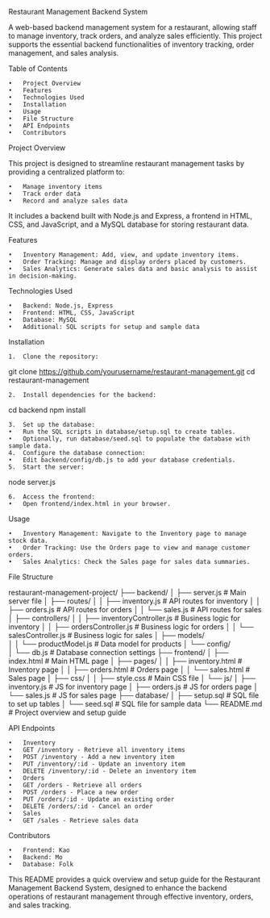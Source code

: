 Restaurant Management Backend System

A web-based backend management system for a restaurant, allowing staff to manage inventory, track orders, and analyze sales efficiently. This project supports the essential backend functionalities of inventory tracking, order management, and sales analysis.

Table of Contents

	•	Project Overview
	•	Features
	•	Technologies Used
	•	Installation
	•	Usage
	•	File Structure
	•	API Endpoints
	•	Contributors

Project Overview

This project is designed to streamline restaurant management tasks by providing a centralized platform to:

	•	Manage inventory items
	•	Track order data
	•	Record and analyze sales data

It includes a backend built with Node.js and Express, a frontend in HTML, CSS, and JavaScript, and a MySQL database for storing restaurant data.

Features

	•	Inventory Management: Add, view, and update inventory items.
	•	Order Tracking: Manage and display orders placed by customers.
	•	Sales Analytics: Generate sales data and basic analysis to assist in decision-making.

Technologies Used

	•	Backend: Node.js, Express
	•	Frontend: HTML, CSS, JavaScript
	•	Database: MySQL
	•	Additional: SQL scripts for setup and sample data

Installation

	1.	Clone the repository:

git clone https://github.com/yourusername/restaurant-management.git
cd restaurant-management


	2.	Install dependencies for the backend:

cd backend
npm install


	3.	Set up the database:
	•	Run the SQL scripts in database/setup.sql to create tables.
	•	Optionally, run database/seed.sql to populate the database with sample data.
	4.	Configure the database connection:
	•	Edit backend/config/db.js to add your database credentials.
	5.	Start the server:

node server.js


	6.	Access the frontend:
	•	Open frontend/index.html in your browser.

Usage

	•	Inventory Management: Navigate to the Inventory page to manage stock data.
	•	Order Tracking: Use the Orders page to view and manage customer orders.
	•	Sales Analytics: Check the Sales page for sales data summaries.

File Structure

restaurant-management-project/
├── backend/
│   ├── server.js                   # Main server file
│   ├── routes/
│   │   ├── inventory.js            # API routes for inventory
│   │   ├── orders.js               # API routes for orders
│   │   └── sales.js                # API routes for sales
│   ├── controllers/
│   │   ├── inventoryController.js  # Business logic for inventory
│   │   ├── ordersController.js     # Business logic for orders
│   │   └── salesController.js      # Business logic for sales
│   ├── models/                     
│   │   └── productModel.js         # Data model for products
│   └── config/                     
│       └── db.js                   # Database connection settings
├── frontend/
│   ├── index.html                  # Main HTML page
│   ├── pages/
│   │   ├── inventory.html          # Inventory page
│   │   ├── orders.html             # Orders page
│   │   └── sales.html              # Sales page
│   ├── css/
│   │   ├── style.css               # Main CSS file
│   └── js/
│       ├── inventory.js            # JS for inventory page
│       ├── orders.js               # JS for orders page
│       └── sales.js                # JS for sales page
├── database/
│   ├── setup.sql                   # SQL file to set up tables
│   └── seed.sql                    # SQL file for sample data
└── README.md                       # Project overview and setup guide

API Endpoints

	•	Inventory
	•	GET /inventory - Retrieve all inventory items
	•	POST /inventory - Add a new inventory item
	•	PUT /inventory/:id - Update an inventory item
	•	DELETE /inventory/:id - Delete an inventory item
	•	Orders
	•	GET /orders - Retrieve all orders
	•	POST /orders - Place a new order
	•	PUT /orders/:id - Update an existing order
	•	DELETE /orders/:id - Cancel an order
	•	Sales
	•	GET /sales - Retrieve sales data

Contributors

	•	Frontend: Kao
	•	Backend: Mo
	•	Database: Folk

This README provides a quick overview and setup guide for the Restaurant Management Backend System, designed to enhance the backend operations of restaurant management through effective inventory, orders, and sales tracking.